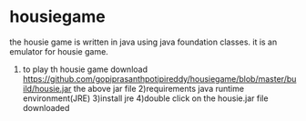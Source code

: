# housiegame
the housie game is written in java using java foundation classes.
it is an emulator for housie game.
1) to play th housie game download https://github.com/gopiprasanthpotipireddy/housiegame/blob/master/build/housie.jar
the above jar file
2)requirements java runtime environment(JRE)
 3)install jre 
 4)double click on the housie.jar file downloaded
